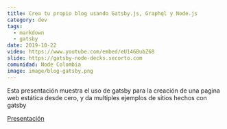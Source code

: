 ```yaml
---
title: Crea tu propio blog usando Gatsby.js, Graphql y Node.js
category: dev
tags:
  - markdown
  - gatsby
date: 2019-10-22
video: https://www.youtube.com/embed/eU146BubZ68
slide: https://gatsby-node-decks.secorto.com
comunidad: Node Colombia
image: image/blog-gatsby.png
---
```


Esta presentación muestra el uso de gatsby para la creación de una pagina web estática desde cero, y da multiples ejemplos de sitios hechos con gatsby


[Presentación](https://gatsby-node-decks.secorto.com/)
